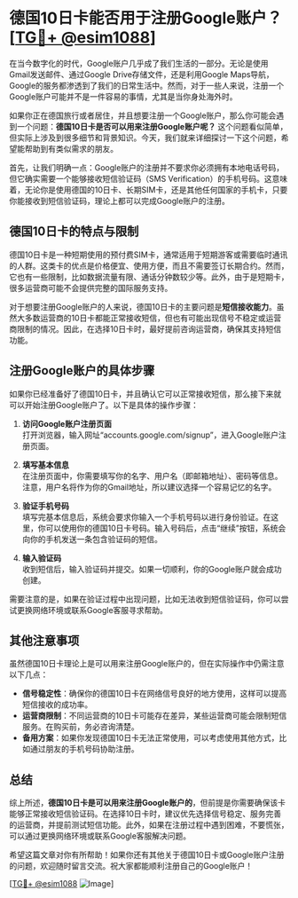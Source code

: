 # 德国10日卡能否用于注册Google账户？[[TG💪+ @esim1088](https://t.me/s/esim1088)]

在当今数字化的时代，Google账户几乎成了我们生活的一部分。无论是使用Gmail发送邮件、通过Google Drive存储文件，还是利用Google Maps导航，Google的服务都渗透到了我们的日常生活中。然而，对于一些人来说，注册一个Google账户可能并不是一件容易的事情，尤其是当你身处海外时。

如果你正在德国旅行或者居住，并且想要注册一个Google账户，那么你可能会遇到一个问题：**德国10日卡是否可以用来注册Google账户呢？** 这个问题看似简单，但实际上涉及到很多细节和背景知识。今天，我们就来详细探讨一下这个问题，希望能帮助到有类似需求的朋友。

首先，让我们明确一点：Google账户的注册并不要求你必须拥有本地电话号码，但它确实需要一个能够接收短信验证码（SMS Verification）的手机号码。这意味着，无论你是使用德国的10日卡、长期SIM卡，还是其他任何国家的手机卡，只要你能接收到短信验证码，理论上都可以完成Google账户的注册。

## 德国10日卡的特点与限制

德国10日卡是一种短期使用的预付费SIM卡，通常适用于短期游客或需要临时通讯的人群。这类卡的优点是价格便宜、使用方便，而且不需要签订长期合约。然而，它也有一些限制，比如数据流量有限、通话分钟数较少等。此外，由于是短期卡，很多运营商可能不会提供完整的国际服务支持。

对于想要注册Google账户的人来说，德国10日卡的主要问题是**短信接收能力**。虽然大多数运营商的10日卡都能正常接收短信，但也有可能出现信号不稳定或运营商限制的情况。因此，在选择10日卡时，最好提前咨询运营商，确保其支持短信功能。

## 注册Google账户的具体步骤

如果你已经准备好了德国10日卡，并且确认它可以正常接收短信，那么接下来就可以开始注册Google账户了。以下是具体的操作步骤：

1. **访问Google账户注册页面**  
   打开浏览器，输入网址“accounts.google.com/signup”，进入Google账户注册页面。

2. **填写基本信息**  
   在注册页面中，你需要填写你的名字、用户名（即邮箱地址）、密码等信息。注意，用户名将作为你的Gmail地址，所以建议选择一个容易记忆的名字。

3. **验证手机号码**  
   填写完基本信息后，系统会要求你输入一个手机号码以进行身份验证。在这里，你可以使用你的德国10日卡号码。输入号码后，点击“继续”按钮，系统会向你的手机发送一条包含验证码的短信。

4. **输入验证码**  
   收到短信后，输入验证码并提交。如果一切顺利，你的Google账户就会成功创建。

需要注意的是，如果在验证过程中出现问题，比如无法收到短信验证码，你可以尝试更换网络环境或联系Google客服寻求帮助。

## 其他注意事项

虽然德国10日卡理论上是可以用来注册Google账户的，但在实际操作中仍需注意以下几点：

- **信号稳定性**：确保你的德国10日卡在网络信号良好的地方使用，这样可以提高短信接收的成功率。
- **运营商限制**：不同运营商的10日卡可能存在差异，某些运营商可能会限制短信服务。在购买前，务必咨询清楚。
- **备用方案**：如果你发现德国10日卡无法正常使用，可以考虑使用其他方式，比如通过朋友的手机号码协助注册。

## 总结

综上所述，**德国10日卡是可以用来注册Google账户的**，但前提是你需要确保该卡能够正常接收短信验证码。在选择10日卡时，建议优先选择信号稳定、服务完善的运营商，并提前测试短信功能。此外，如果在注册过程中遇到困难，不要慌张，可以通过更换网络环境或联系Google客服解决问题。

希望这篇文章对你有所帮助！如果你还有其他关于德国10日卡或Google账户注册的问题，欢迎随时留言交流。祝大家都能顺利注册自己的Google账户！

[[TG💪+ @esim1088](https://t.me/s/esim1088) ![Image](https://i.postimg.cc/4NQfJmqS/Snipaste-2025-05-13-00-14-12.png)]